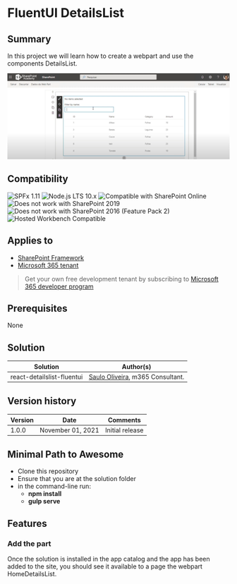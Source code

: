 # FluentUI DetailsList

## Summary

In this project we will learn how to create a webpart and use the components DetailsList.

![see the difference](./assets/detailslist-fluentui.png)


## Compatibility

![SPFx 1.11](https://img.shields.io/badge/SPFx-1.11.0-green.svg)
![Node.js LTS 10.x](https://img.shields.io/badge/Node.js-LTS%2010.x-green.svg)
![Compatible with SharePoint Online](https://img.shields.io/badge/SharePoint%20Online-Compatible-green.svg)
![Does not work with SharePoint 2019](https://img.shields.io/badge/SharePoint%20Server%202019-Incompatible-red.svg "SharePoint Server 2019 requires SPFx 1.4.1 or lower")
![Does not work with SharePoint 2016 (Feature Pack 2)](https://img.shields.io/badge/SharePoint%20Server%202016%20(Feature%20Pack%202)-Incompatible-red.svg "SharePoint Server 2016 Feature Pack 2 requires SPFx 1.1")
![Hosted Workbench Compatible](https://img.shields.io/badge/Hosted%20Workbench-Compatible-yellow.svg "Works better when placed on a modern site page.")

## Applies to

- [SharePoint Framework](https://aka.ms/spfx)
- [Microsoft 365 tenant](https://docs.microsoft.com/en-us/sharepoint/dev/spfx/set-up-your-developer-tenant)

> Get your own free development tenant by subscribing to [Microsoft 365 developer program](http://aka.ms/o365devprogram)
## Prerequisites

None

## Solution

Solution|Author(s)
--------|---------
react-detailslist-fluentui | [Saulo Oliveira](https://br.linkedin.com/in/saulosoaresoliveira), m365 Consultant.

## Version history

Version|Date|Comments
-------|----|--------
1.0.0|November 01, 2021|Initial release

## Minimal Path to Awesome

- Clone this repository
- Ensure that you are at the solution folder
- in the command-line run:
  - **npm install**
  - **gulp serve**

## Features

### Add the part

Once the solution is installed in the app catalog and the app has been added to the site, you should see it available to a page the webpart HomeDetailsList.
